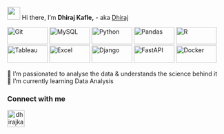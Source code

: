 <img src="https://media.giphy.com/media/hvRJCLFzcasrR4ia7z/giphy.gif" width="30"> Hi there,  I’m <b>Dhiraj Kafle,</b> - aka [Dhiraj][website]


<p>
   <img alt="Git" height="40" width="94" src="https://img.shields.io/badge/git%20-%23FFFFFF.svg?&style=for-the-badge&logo=git&logoColor=f03c2e" />
   <img alt="MySQL" height="40" width="94" src="https://img.shields.io/badge/SQL-FFFFFF?logo=mysql&logoColor=0074a3&style=for-the-badge" />
   <img alt="Python" height="40" width="94" src="https://img.shields.io/badge/python-%23FFFFFF.svg?&style=for-the-badge&logo=python&logoColor=blue" />
   <img alt="Pandas" height="40" width="94" src="https://img.shields.io/badge/pandas-%23FFFFFF.svg?&style=for-the-badge&logo=pandas&logoColor=darkblue" />
   <img alt="R" height="40" width="94" src="https://img.shields.io/badge/r-%23FFFFFF.svg?&style=for-the-badge&logo=r&logoColor=blue" />
   <img alt="Tableau" height="40" width="94" src="https://img.shields.io/badge/tableau-%23FFFFFF.svg?&style=for-the-badge&logo=tableau&logoColor=blue" />
   <img alt="Excel" height="40" width="94" src="https://img.shields.io/badge/excel-FFFFFF?style=for-the-badge&logo=microsoft-excel&logoColor=darkgreen" />
   <img alt="Django" height="40" width="94" src="https://img.shields.io/badge/django-%23FFFFFF.svg?&style=for-the-badge&logo=django&logoColor=darkgreen" />
   <img alt="FastAPI" height="40" width="94" src="https://img.shields.io/badge/fast api-%23FFFFFF.svg?&style=for-the-badge&logo=fastapi&logoColor=009485" />
   <img alt="Docker" height="40" width="94" src="https://img.shields.io/badge/docker-%23FFFFFF.svg?&style=for-the-badge&logo=docker&logoColor=0db7ed" />
   
</p>

👀 I’m passionated to analyse the data & understands the science behind it </br>
🌱 I’m currently learning Data Analysis </br>


### Connect with me
<p align="center">

<a align="center" href="https://www.linkedin.com/in/dhiraj-kafle-4a19781a3/" target="blank"><img src="https://img.icons8.com/fluency/48/000000/linkedin.png" alt="dhirajkafle" height="40" width="40" />
</a>

</p>

<br>

[website]: https://www.dhirajk.com.np
[linkedin]: https://www.linkedin.com/in/dhiraj-kafle-4a19781a3/


<!---
   ✨ It's about me ✨ 
--->
